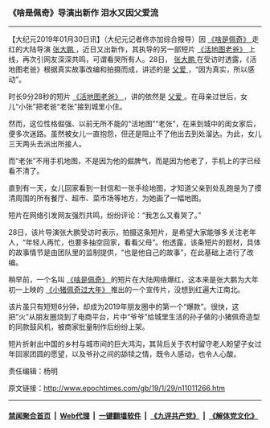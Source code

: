 ### 《啥是佩奇》导演出新作 泪水又因父爱流
------------------------

<p>
 【大纪元2019年01月30日讯】（大纪元记者佟亦加综合报导）因
 <a href="http://www.epochtimes.com/gb/tag/%E3%80%8A%E5%95%A5%E6%98%AF%E4%BD%A9%E5%A5%87%E3%80%8B.html">
  《啥是佩奇》
 </a>
 走红的大陆导演
 <a href="http://www.epochtimes.com/gb/tag/%E5%BC%A0%E5%A4%A7%E9%B9%8F.html">
  张大鹏
 </a>
 ，近日又出新作，其执导的另一部短片
 <a href="http://www.epochtimes.com/gb/tag/%E3%80%8A%E6%B4%BB%E5%9C%B0%E5%9B%BE%E8%80%81%E7%88%B8%E3%80%8B.html">
  《活地图老爸》
 </a>
 上线，再次引网友深深共鸣，可谓看哭所有人。28日，
 <a href="http://www.epochtimes.com/gb/tag/%E5%BC%A0%E5%A4%A7%E9%B9%8F.html">
  张大鹏
 </a>
 在受访时透露，《活地图老爸》根据真实故事改编和拍摄而成，讲述的是
 <a href="http://www.epochtimes.com/gb/tag/%E7%88%B6%E7%88%B1.html">
  父爱
 </a>
 ，“因为真实，所以感动”。
</p>
<p>
 时长9分28秒的短片
 <a href="http://www.epochtimes.com/gb/tag/%E3%80%8A%E6%B4%BB%E5%9C%B0%E5%9B%BE%E8%80%81%E7%88%B8%E3%80%8B.html">
  《活地图老爸》
 </a>
 ，讲的依然是
 <a href="http://www.epochtimes.com/gb/tag/%E7%88%B6%E7%88%B1.html">
  父爱
 </a>
 。在母亲过世后，女儿“小张”把老爸“老张”接到城里小住。
</p>
<p>
 然而，这位性格倔强、以前无所不能的“活地图”“老张”，在来到城中的闺女家后，便多次迷路。虽然被女儿一直抱怨，但还是阻止不了他出去到处溜达。为此，女儿三天两头去派出所接人。
</p>
<p>
 而“老张”不用手机地图，不是因为他的倔脾气，而是因为他老了，手机上的字已经看不清了。
</p>
<p>
 <center>
 </center>
 直到有一天，女儿回家看到一封信和一张手绘地图，才知道父亲到处乱跑是为了摸清周围的所有餐厅、超市、菜市场等地方，为她画了一幅地图。
</p>
<p>
 短片在网络引发网友强烈共鸣，纷纷评论：“我怎么又看哭了。”
</p>
<p>
 28日，该片导演张大鹏受访时表示，拍摄这条短片，是希望大家能够多关注老年人，“年轻人再忙，也要多抽空回家，看看父母”。他透露，该条短片的题材，具体的故事情节是由团队里的监制提供，“也是他自己的故事”，在此基础上进行了改编。
</p>
<p>
 稍早前，一个名叫
 <a href="http://www.epochtimes.com/gb/tag/%E3%80%8A%E5%95%A5%E6%98%AF%E4%BD%A9%E5%A5%87%E3%80%8B.html">
  《啥是佩奇》
 </a>
 的短片在大陆网络爆红，这本来是张大鹏为大年初一上映的
 <a href="http://www.epochtimes.com/gb/tag/%E3%80%8A%E5%B0%8F%E7%8C%AA%E4%BD%A9%E5%A5%87%E8%BF%87%E5%A4%A7%E5%B9%B4%E3%80%8B.html">
  《小猪佩奇过大年》
 </a>
 推出的一个宣传片，没想到红遍大江南北。
</p>
<p>
 <center>
 </center>
 该片虽只有短短6分钟，却成为2019年朋友圈中的第一个“爆款”。很快，这把“火”从朋友圈烧到了电商平台，片中“爷爷”给城里生活的孙子做的小猪佩奇造型的同款鼓风机，被商家批量制作后纷纷上架。
</p>
<p>
 短片折射出中国的乡村与城市间的巨大鸿沟，其背后关于农村留守老人盼望子女过年回家团圆的愿望，以及爷孙之间的舔犊之情，既令人感动，也令人心酸。
</p>
<p>
 责任编辑：杨明
</p>

原文链接：http://www.epochtimes.com/gb/19/1/29/n11011266.htm


------------------------
#### [禁闻聚合首页](https://github.com/gfw-breaker/banned-news/blob/master/README.md) &nbsp;|&nbsp; [Web代理](https://github.com/gfw-breaker/open-proxy/blob/master/README.md) &nbsp;|&nbsp; [一键翻墙软件](https://github.com/gfw-breaker/nogfw/blob/master/README.md) &nbsp;|&nbsp; [《九评共产党》](https://github.com/gfw-breaker/9ping.md/blob/master/README.md#九评之一评共产党是什么) &nbsp;|&nbsp; [《解体党文化》](https://github.com/gfw-breaker/jtdwh.md/blob/master/README.md#绪论)